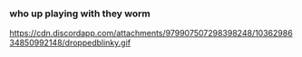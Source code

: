 ### who up playing with they worm <br>
https://cdn.discordapp.com/attachments/979907507298398248/1036298634850992148/droppedblinky.gif
